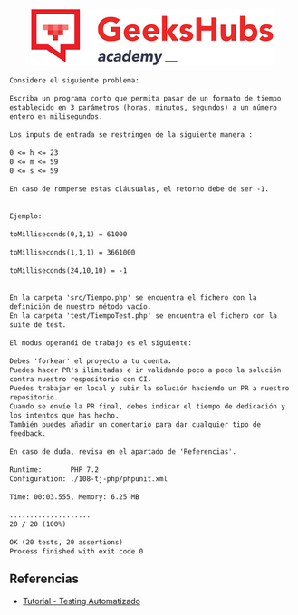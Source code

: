 <p align="center">
    <img src="https://github.com/GeeksHubsAcademy/2020-geekshubs-media/blob/master/image/logo.png" >	
</p>


    Considere el siguiente problema:

    Escriba un programa corto que permita pasar de un formato de tiempo establecido en 3 parámetros (horas, minutos, segundos) a un número entero en milisegundos.
    
    Los inputs de entrada se restringen de la siguiente manera :

	0 <= h <= 23
	0 <= m <= 59
	0 <= s <= 59
	
	En caso de romperse estas cláusualas, el retorno debe de ser -1.

	
    Ejemplo:

	toMilliseconds(0,1,1) = 61000
    
	toMilliseconds(1,1,1) = 3661000

	toMilliseconds(24,10,10) = -1


    En la carpeta 'src/Tiempo.php' se encuentra el fichero con la definición de nuestro método vacío.
    En la carpeta 'test/TiempoTest.php' se encuentra el fichero con la suite de test.
    
    El modus operandi de trabajo es el siguiente:
    
    Debes 'forkear' el proyecto a tu cuenta.
    Puedes hacer PR's ilimitadas e ir validando poco a poco la solución contra nuestro respositorio con CI.
    Puedes trabajar en local y subir la solución haciendo un PR a nuestro repositorio.
    Cuando se envíe la PR final, debes indicar el tiempo de dedicación y los intentos que has hecho.
    También puedes añadir un comentario para dar cualquier tipo de feedback.
    
    En caso de duda, revisa en el apartado de 'Referencias'.

    Runtime:       PHP 7.2
    Configuration: ./108-tj-php/phpunit.xml

    Time: 00:03.555, Memory: 6.25 MB

    ....................                                                      20 / 20 (100%)
   
    OK (20 tests, 20 assertions)
    Process finished with exit code 0



## Referencias

* [Tutorial - Testing Automatizado](https://github.com/GeeksHubsAcademy/2020-js-vanilla-testing-FFFF/blob/master/README.md)
